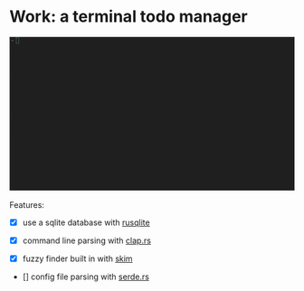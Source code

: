 # Work: a terminal todo manager

![screencapture](https://raw.githubusercontent.com/g-w1/work/master/pics/out.gif)

Features:

- [x] use a sqlite database with [rusqlite](https://docs.rs/rusqlite/0.23.1/rusqlite/)

- [x] command line parsing with [clap.rs](https://clap.rs)

- [x] fuzzy finder built in with [skim](https://github.com/lotabout/skim)

- [] config file parsing with [serde.rs](https://serde.rs)
